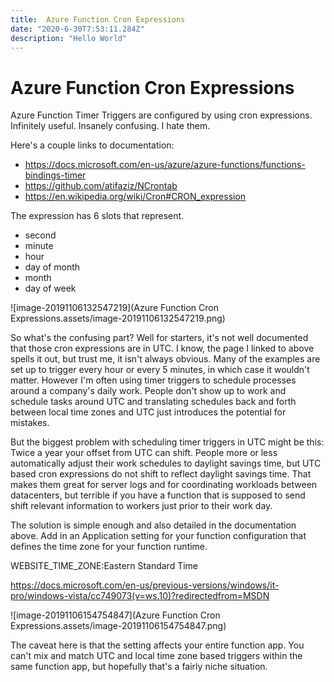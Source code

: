 ```yaml
---
title:  Azure Function Cron Expressions
date: "2020-6-30T7:53:11.284Z"
description: "Hello World"
---
```

# Azure Function Cron Expressions 

Azure Function Timer Triggers are configured by using cron expressions. Infinitely useful. Insanely confusing. I hate them.

Here's a couple links to documentation:

-  https://docs.microsoft.com/en-us/azure/azure-functions/functions-bindings-timer 
-  https://github.com/atifaziz/NCrontab 
-  https://en.wikipedia.org/wiki/Cron#CRON_expression 

The expression has 6 slots that represent.

- second
- minute
- hour
- day of month
- month
- day of week 

![image-20191106132547219](Azure Function Cron Expressions.assets/image-20191106132547219.png)

So what's the confusing part? Well for starters, it's not well documented that those cron expressions are in UTC. I know, the page I linked to above spells it out, but trust me, it isn't always obvious. Many of the examples are set up to trigger every hour or every 5 minutes, in which case it wouldn't matter. However I'm often using timer triggers to schedule processes around a company's daily work. People don't show up to work and schedule tasks around UTC and translating schedules back and forth between local time zones and UTC just introduces the potential for mistakes. 

But the biggest problem with scheduling timer triggers in UTC might be this: Twice a year your offset from UTC can shift.  People more or less automatically adjust their work schedules to daylight savings time, but UTC based cron expressions do not shift to reflect daylight savings time. That makes them great for server logs and for coordinating workloads between datacenters, but terrible if you have a function that is supposed to send shift relevant information to workers just prior to their work day.

The solution is simple enough and also detailed in the documentation above. Add in an Application setting for your function configuration that defines the time zone for your function runtime. 

WEBSITE_TIME_ZONE:Eastern Standard Time

 https://docs.microsoft.com/en-us/previous-versions/windows/it-pro/windows-vista/cc749073(v=ws.10)?redirectedfrom=MSDN 

![image-20191106154754847](Azure Function Cron Expressions.assets/image-20191106154754847.png)

The caveat here is that the setting affects your entire function app. You can't mix and match UTC and local time zone based triggers within the same function app, but hopefully that's a fairly niche situation. 